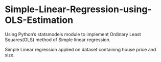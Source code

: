 # Simple-Linear-Regression-using-OLS-Estimation

Using Python’s statsmodels module to implement Ordinary Least Squares(OLS) method of Simple linear regression.

Simple Linear regression applied on dataset containing house price and size.
